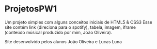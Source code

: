 # ProjetosPW1
Um projeto simples com alguns conceitos iniciais de HTML5 &amp; CSS3
Esse site contém link (direciona para o spotify), tabela, imagem, iframe (conteúdo músical produzido por mim, João Oliveira).

Site desenvolvido pelos alunos João Oliveira e Lucas Luna
